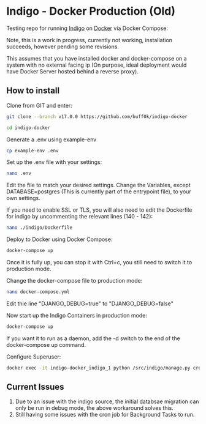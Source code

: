 # Indigo - Docker Production (Old)

Testing repo for running [Indigo](https://github.com/laws-africa/indigo) on [Docker](https://docker.io) via Docker Compose:

Note, this is a work in progress, currently not working, installation succeeds, however pending some revisions.

This assumes that you have installed docker and docker-compose on a system with no external facing ip (On purpose, ideal deployment would have Docker Server hosted behind a reverse proxy).

## How to install

Clone from GIT and enter:

```bash
git clone --branch v17.0.0 https://github.com/buff0k/indigo-docker
```

```bash
cd indigo-docker
```

Generate a .env using example-env

```bash
cp example-env .env
```
Set up the .env file with your settings:

```bash
nano .env
```
Edit the file to match your desired settings. Change the Variables, except DATABASE=postgres (This is currently part of the entrypoint file), to your own settings.

If you need to enable SSL or TLS, you will also need to edit the Dockerfile for indigo by uncommenting the relevant lines (140 - 142):
```bash
nano ./indigo/Dockerfile
```

Deploy to Docker using Docker Compose:

```bash
docker-compose up
```
Once it is fully up, you can stop it with Ctrl+c, you still need to switch it to production mode.

Change the docker-compose file to production mode:
``` bash
nano docker-compose.yml
```
Edit thie line "DJANGO_DEBUG=true" to "DJANGO_DEBUG=false"

Now start up the Indigo Containers in production mode:
```bash
docker-compose up
``` 
If you want it to run as a daemon, add the -d switch to the end of the docker-compose up command.

Configure Superuser:

```bash
docker exec -it indigo-docker_indigo_1 python /src/indigo/manage.py createsuperuser
```

## Current Issues
1. Due to an issue with the indigo source, the initial databsae migration can only be run in debug mode, the above workaround solves this.
2. Still having some issues with the cron job for Background Tasks to run.

